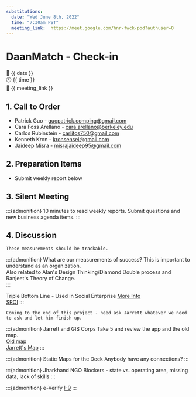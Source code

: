 ```yaml
---
substitutions:
  date: "Wed June 8th, 2022"
  time: "7:30am PST"
  meeting_link:  https://meet.google.com/hnr-fwck-pod?authuser=0
---
```


# DaanMatch - Check-in

📅 {{ date }} <br>
🕔 {{ time }} <br>
🔗 {{ meeting_link }} <br>

## 1. Call to Order

- Patrick Guo - guopatrick.comping@gmail.com
- Cara Foss Arellano - cara.arellano@berkeley.edu
- Carlos Rubinstein - carlitos750@gmail.com
- Kenneth Kron - kronsensei@gmail.com
- Jaideep Misra - misrajaideep95@gmail.com

## 2. Preparation Items

- Submit weekly report below

## 3. Silent Meeting

:::{admonition} 10 minutes to read weekly reports.
Submit questions and new business agenda items.
:::

## 4. Discussion

```{margin} Success Measurements
These measurements should be trackable.
```
:::{admonition} What are our measurements of success?
This is important to understand as an organization. <br>
Also related to Alan's Design Thinking/Diamond Double process and Ranjeet's Theory of Change.<br>
:::

Triple Bottom Line - Used in Social Enterprise [More Info](https://www.futurpreneur.ca/en/resources/social-purpose-business/articles/measuring-the-success-of-a-social-purpose-business/#:~:text=While%20social%20entrepreneurs%20sitting%20in,commitment%20to%2C%20community%20and%20society.) <br>
[SROI](https://www.sopact.com/social-return-on-investments-sroi)
:::

```{margin} GIS Stuff
Coming to the end of this project - need ask Jarrett whatever we need to ask and let him finish up.
```

:::{admonition} Jarrett and GIS Corps
Take 5 and review the app and the old map. <br>
[Old map](https://www.arcgis.com/home/webmap/viewer.html?webmap=43c1db06a0e9463b9966773cc4c4143e&extent=55.0138,3.8013,111.2198,35.1582) <br> 
[Jarrett's Map](https://daanmatch.maps.arcgis.com/apps/instant/nearby/index.html?appid=5ca5682dde954bf4abf92fdb7b8f85c1&sliderDistance=2)
:::

:::{admonition} Static Maps for the Deck
Anybody have any connections? 
:::

:::{admonition} Jharkhand NGO
Blockers - state vs. operating area, missing data, lack of skills
:::

:::{admonition} e-Verify
[I-9](file:///C:/Users/DanaMatch/Downloads/I-9EmploymentEligibilityVerification.pdf)
:::
